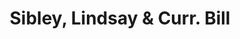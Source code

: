 ---
doi: 10.7916/D8XH13BP
date_other: '1800'
date_other_textual: 1800-1899
form: printed ephemera
genre:
- Invoices
name:
- Sibley, Lindsay & Curr
object_in_context_url: https://biggert.cul.columbia.edu/items/view/ave_biggert_01918
subject_hierarchical_geographic:
- Rochester, New York, United States
subject_name:
- Sibley, Lindsay & Curr
title: Sibley, Lindsay & Curr. Bill
sort_title: Sibley, Lindsay & Curr. Bill
call_number: ave_biggert_01918
coordinates:
- 43.16555555555556,-77.61138888888888
pid: ave_biggert_01918
identifiers: ave_biggert_01918
canvas_id: ldpd:397176
permalink: "/items/ave_biggert_01918/"
layout: iiif-image-page
---